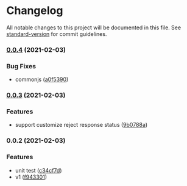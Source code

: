 # Changelog

All notable changes to this project will be documented in this file. See [standard-version](https://github.com/conventional-changelog/standard-version) for commit guidelines.

### [0.0.4](https://github.com/Soontao/express-limit-host/compare/v0.0.3...v0.0.4) (2021-02-03)


### Bug Fixes

* commonjs ([a0f5390](https://github.com/Soontao/express-limit-host/commit/a0f539070e0e07299e1134261d29df886b0dfbb9))

### [0.0.3](https://github.com/Soontao/express-limit-host/compare/v0.0.2...v0.0.3) (2021-02-03)


### Features

* support customize reject response status ([9b0788a](https://github.com/Soontao/express-limit-host/commit/9b0788a543514f45ae049b0bed5e70b8d63e159c))

### 0.0.2 (2021-02-03)


### Features

* unit test ([c34cf7d](https://github.com/Soontao/express-limit-host/commit/c34cf7d6f18c35c7a8656f98f8738c397b167372))
* v1 ([f943301](https://github.com/Soontao/express-limit-host/commit/f9433018f9d1ccd27dc5a88d3cf570a84f7c5857))
